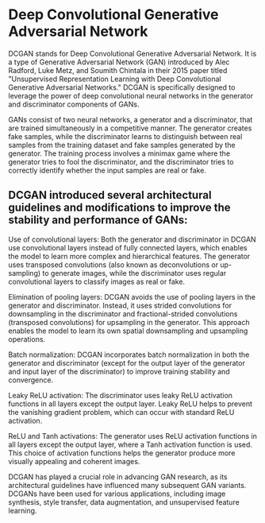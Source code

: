 # Deep Convolutional Generative Adversarial Network

DCGAN stands for Deep Convolutional Generative Adversarial Network. It is a type of Generative Adversarial Network (GAN) introduced by Alec Radford, Luke Metz, and Soumith Chintala in their 2015 paper titled "Unsupervised Representation Learning with Deep Convolutional Generative Adversarial Networks." DCGAN is specifically designed to leverage the power of deep convolutional neural networks in the generator and discriminator components of GANs.

GANs consist of two neural networks, a generator and a discriminator, that are trained simultaneously in a competitive manner. The generator creates fake samples, while the discriminator learns to distinguish between real samples from the training dataset and fake samples generated by the generator. The training process involves a minimax game where the generator tries to fool the discriminator, and the discriminator tries to correctly identify whether the input samples are real or fake.

## DCGAN introduced several architectural guidelines and modifications to improve the stability and performance of GANs:

Use of convolutional layers: Both the generator and discriminator in DCGAN use convolutional layers instead of fully connected layers, which enables the model to learn more complex and hierarchical features. The generator uses transposed convolutions (also known as deconvolutions or up-sampling) to generate images, while the discriminator uses regular convolutional layers to classify images as real or fake.

Elimination of pooling layers: DCGAN avoids the use of pooling layers in the generator and discriminator. Instead, it uses strided convolutions for downsampling in the discriminator and fractional-strided convolutions (transposed convolutions) for upsampling in the generator. This approach enables the model to learn its own spatial downsampling and upsampling operations.

Batch normalization: DCGAN incorporates batch normalization in both the generator and discriminator (except for the output layer of the generator and input layer of the discriminator) to improve training stability and convergence.

Leaky ReLU activation: The discriminator uses leaky ReLU activation functions in all layers except the output layer. Leaky ReLU helps to prevent the vanishing gradient problem, which can occur with standard ReLU activation.

ReLU and Tanh activations: The generator uses ReLU activation functions in all layers except the output layer, where a Tanh activation function is used. This choice of activation functions helps the generator produce more visually appealing and coherent images.

DCGAN has played a crucial role in advancing GAN research, as its architectural guidelines have influenced many subsequent GAN variants. DCGANs have been used for various applications, including image synthesis, style transfer, data augmentation, and unsupervised feature learning.